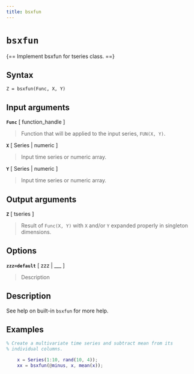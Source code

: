 ```yaml
---
title: bsxfun
---
```


# `bsxfun`

{== Implement bsxfun for tseries class. ==}


## Syntax 

    Z = bsxfun(Func, X, Y)


## Input arguments 

__`Func`__ [ function_handle ]
>
> Function that will be applied to the input
> series, `FUN(X, Y)`.
>

__`X`__ [ Series | numeric ]
>
> Input time series or numeric array.
>

__`Y`__ [ Series | numeric ]
>
> Input time series or numeric array.
>

## Output arguments 

__`Z`__ [ tseries ]
>
> Result of `Func(X, Y)` with `X` and/or `Y` expanded
> properly in singleton dimensions.
>

## Options 

__`zzz=default`__ [ zzz | ___ ]
> 
> Description
> 


## Description 

See help on built-in `bsxfun` for more help.

## Examples

```matlab
% Create a multivariate time series and subtract mean from its
% individual columns.

    x = Series(1:10, rand(10, 4));
    xx = bsxfun(@minus, x, mean(x));
```

